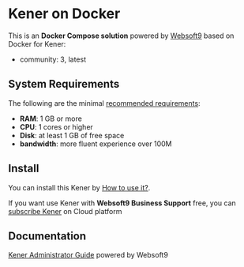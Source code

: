 # Kener on Docker  

This is an **Docker Compose solution** powered by [Websoft9](https://www.websoft9.com) based on Docker for Kener:


 - community:  3, latest


## System Requirements

The following are the minimal [recommended requirements](https://kener.ing):

* **RAM**: 1 GB or more
* **CPU**: 1 cores or higher
* **Disk**: at least 1 GB of free space
* **bandwidth**: more fluent experience over 100M  

## Install

You can install this Kener by [How to use it?](https://github.com/Websoft9/docker-library#how-to-use-it).   

If you want use Kener with **Websoft9 Business Support** free, you can [subscribe Kener](https://www.websoft9.com/apps) on Cloud platform

## Documentation

[Kener Administrator Guide](https://support.websoft9.com/docs/kener) powered by Websoft9